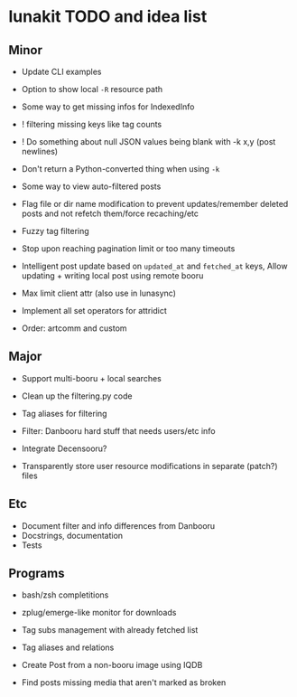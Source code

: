# lunakit TODO and idea list

## Minor

- Update CLI examples
- Option to show local `-R` resource path

- Some way to get missing infos for IndexedInfo
- ! filtering missing keys like tag counts
- ! Do something about null JSON values being blank with -k x,y (post newlines)
- Don't return a Python-converted thing when using `-k`

- Some way to view auto-filtered posts

- Flag file or dir name modification to prevent
  updates/remember deleted posts and not refetch them/force recaching/etc

- Fuzzy tag filtering

- Stop upon reaching pagination limit or too many timeouts

- Intelligent post update based on `updated_at` and `fetched_at` keys,
  Allow updating + writing local post using remote booru

- Max limit client attr (also use in lunasync)
- Implement all set operators for attridict
- Order: artcomm and custom

## Major

- Support multi-booru + local searches
- Clean up the filtering.py code
- Tag aliases for filtering
- Filter: Danbooru hard stuff that needs users/etc info
- Integrate Decensooru?

- Transparently store user resource modifications in separate (patch?) files

## Etc

- Document filter and info differences from Danbooru
- Docstrings, documentation
- Tests

## Programs

- bash/zsh completitions
- zplug/emerge-like monitor for downloads

- Tag subs management with already fetched list
- Tag aliases and relations
- Create Post from a non-booru image using IQDB
- Find posts missing media that aren't marked as broken
